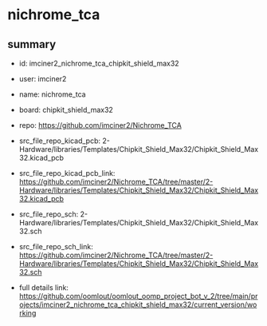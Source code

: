 # nichrome_tca
 
## summary 
* id: imciner2_nichrome_tca_chipkit_shield_max32
* user: imciner2
* name: nichrome_tca
* board: chipkit_shield_max32
* repo: https://github.com/imciner2/Nichrome_TCA
* src_file_repo_kicad_pcb: 2-Hardware/libraries/Templates/Chipkit_Shield_Max32/Chipkit_Shield_Max32.kicad_pcb
* src_file_repo_kicad_pcb_link: https://github.com/imciner2/Nichrome_TCA/tree/master/2-Hardware/libraries/Templates/Chipkit_Shield_Max32/Chipkit_Shield_Max32.kicad_pcb


* src_file_repo_sch: 2-Hardware/libraries/Templates/Chipkit_Shield_Max32/Chipkit_Shield_Max32.sch
* src_file_repo_sch_link: https://github.com/imciner2/Nichrome_TCA/tree/master/2-Hardware/libraries/Templates/Chipkit_Shield_Max32/Chipkit_Shield_Max32.sch
* full details link: https://github.com/oomlout/oomlout_oomp_project_bot_v_2/tree/main/projects/imciner2_nichrome_tca_chipkit_shield_max32/current_version/working  






